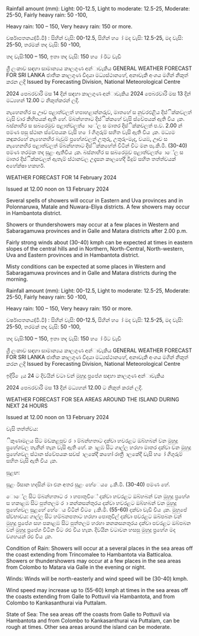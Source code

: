 Rainfall amount (mm): Light: 00-12.5, Light to moderate: 12.5-25, Moderate: 25-50, Fairly heavy rain: 50 -100,

Heavy rain: 100 – 150, Very heavy rain: 150 or more.

වර්ෂාපතනය(මි.මී) : සිහින් වැසි: 00-12.5, සිහින් හ ෝ මද වැසි: 12.5-25, මද වැසි: 25-50, තරමක් තද වැසි: 50 -100,

තද වැසි:100 – 150, ඉතා තද වැසි: 150 හ ෝ ඊට වැඩි

ශ්‍රී ලංකාව සඳහා සාමාන්‍යය කාලගුණ අන්‍ාවැකිය GENERAL WEATHER FORECAST FOR SRI LANKA ජාතික කාලගුණ විදයා මධ්‍යස්ථානහේ, අනාවැකි අංශය මගින් නිකුත් කරන ලදි Issued by Forecasting Division, National Meteorological Centre

2024 පෙබරවාරි මස 14 දින්‍ සඳහා කාලගුණ අන්‍ාවැකිය 2024 පෙබරවාරි මස 13 දින්‍ මධ්‍යහන්‍ 12.00 ට නිකුත්කරන්‍ ලදි.

නැහෙනහිර ස ඌව පළාත්වලත් හපාහළාන්නරුව, මාතහේ ස නුවරඑළිය දිස්ික්කවලත් වැසි වාර කිහිපයක් ඇති හේ. ම්බන්හතාට දිස්ික්කහේ වැසි ස්වේපයක් ඇති විය ැක. බස්නාහිර ස සබරෙමුව පළාත්වලත් ොේල ස මාතර දිස්ික්කවලත් ප.ව. 2.00 න් පමණ පසු ස්ථාන ස්වේපයක වැසි හ ෝ ගිගුරුම් සහිත වැසි ඇති විය ැක. මධ්‍යම කඳුකරහේ නැහෙනහිර බැවුම් ප්‍රහේශවලත් උතුරු, උතුරු-මැද, වයඹ, ඌව ස නැහෙනහිර පළාත්වලත් ම්බන්හතාට දිස්ික්කහේත් විටින් විට මන පැ.කි.මී. (30-40) පමණ තරමක තද සුළං ඇතිවිය ැක. බස්නාහිර ස සබරෙමුව පළාත්වලත් ොේල ස මාතර දිස්ික්කවලත් ඇතැම් ස්ථානවල උදෑසන කාලහේදී මීදුම් සහිත තත්ත්වයක් අහේක්ෂා හකහර්.

WEATHER FORECAST FOR 14 February 2024

Issued at 12.00 noon on 13 February 2024

Several spells of showers will occur in Eastern and Uva provinces and in Polonnaruwa, Matale and Nuwara-Eliya districts. A few showers may occur in Hambantota district.

Showers or thundershowers may occur at a few places in Western and Sabaragamuwa provinces and in Galle and Matara districts after 2.00 p.m.

Fairly strong winds about (30-40) kmph can be expected at times in eastern slopes of the central hills and in Northern, North-Central, North-western, Uva and Eastern provinces and in Hambantota district.

Misty conditions can be expected at some places in Western and Sabaragamuwa provinces and in Galle and Matara districts during the morning.

Rainfall amount (mm): Light: 00-12.5, Light to moderate: 12.5-25, Moderate: 25-50, Fairly heavy rain: 50 -100,

Heavy rain: 100 – 150, Very heavy rain: 150 or more.

වර්ෂාපතනය(මි.මී) : සිහින් වැසි: 00-12.5, සිහින් හ ෝ මද වැසි: 12.5-25, මද වැසි: 25-50, තරමක් තද වැසි: 50 -100,

තද වැසි:100 – 150, ඉතා තද වැසි: 150 හ ෝ ඊට වැඩි

ශ්‍රී ලංකාව සඳහා සාමාන්‍යය කාලගුණ අන්‍ාවැකිය GENERAL WEATHER FORECAST FOR SRI LANKA ජාතික කාලගුණ විදයා මධ්‍යස්ථානහේ, අනාවැකි අංශය මගින් නිකුත් කරන ලදි Issued by Forecasting Division, National Meteorological Centre

ඉදිරි ෙැය 24 ට දිවයින්‍ වටා වන්‍ මුහුදු ප්‍රපේශ සඳහා කාලගුණ අන්‍ාවැකිය

2024 පෙබරවාරි මස 13 දින්‍ මධ්‍යහන්‍ 12.00 ට නිකුත් කරන්‍ ලදි.

WEATHER FORECAST FOR SEA AREAS AROUND THE ISLAND DURING NEXT 24 HOURS

Issued at 12.00 noon on 13 February 2024

වැසි තත්ත්වය:

ිකුණාමලය සිට මඩකළපුව ර ා ම්බන්හතාට දක්වා හවරළට ඔබ්හබන් වන මුහුදු ප්‍රහේශවල තැනින් තැන වැසි ඇති හේ. ක ාළඹ සිට ගාල්ල හරහා මාතර දක්වා වන මුහුදු ප්‍රහේශවල ස්ථාන ස්වේපයක සවස් ාලකේදී කහෝ රාත්‍රී ාලකේදී වැසි හ ෝ ගිගුරුම් සහිත වැසි ඇති විය ැක.

සුළඟ:

සුළං ඊසාන හදසින් මා එන අතර සුළං හේෙය ෙැ.කි.මී. (30-40) පමණ හේ.

ොේල සිට ම්බන්හතාට ර ා හපාතුවිේ දක්වා හවරළට ඔබ්හබන් වන මුහුදු ප්‍රහේශ ස හකාළඹ සිට පුත්තලම ර ා කන්කසන්තුරය දක්වා හවරළට ඔබ්හබන් වන මුහුදු ප්‍රහේශවල සුළහේ හේෙය විටින් විට ෙැ.කි.මී. (55-60) දක්වා වැඩි විය ැක. මුහුපේ ස්වභාවය: ගාල්ල සිට හම්බනපතාට හරහා පොතුවිල් දක්වා පවරළට ඔබ්පබන වන්‍ මුහුදු ප්‍රපේශ සහ පකාළඹ සිට පුත්තලම හරහා කනකසනතුරය දක්වා පවරළට ඔබ්පබන වන්‍ මුහුදු ප්‍රපේශ විටින විට රළු විය හැක. දිවයින වටාවන හසසු මුහුදු ප්‍රහේශ මද වශහයන් රළු විය ැක.

Condition of Rain: Showers will occur at a several places in the sea areas off the coast extending from Trincomalee to Hambantota via Batticaloa. Showers or thundershowers may occur at a few places in the sea areas from Colombo to Matara via Galle in the evening or night.

Winds: Winds will be north-easterly and wind speed will be (30-40) kmph.

Wind speed may increase up to (55-60) kmph at times in the sea areas off the coasts extending from Galle to Pottuvil via Hambantota, and from Colombo to Kankasanthurai via Puttalam.

State of Sea: The sea areas off the coasts from Galle to Pottuvil via Hambantota and from Colombo to Kankasanthurai via Puttalam, can be rough at times. Other sea areas around the island can be moderate.